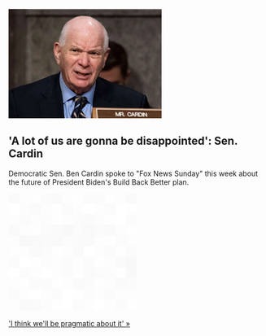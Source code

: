 
!['A lot of us are gonna be disappointed': Sen. Cardin](./20211227120159.png)
## 'A lot of us are gonna be disappointed': Sen. Cardin

Democratic Sen. Ben Cardin spoke to "Fox News Sunday" this week about the future of President Biden's Build Back Better plan.

![pic](../square_bg.png)

['I think we'll be pragmatic about it' »](https://www.yahoo.com/news/cardin-future-biden-spending-bill-151804946.html)
